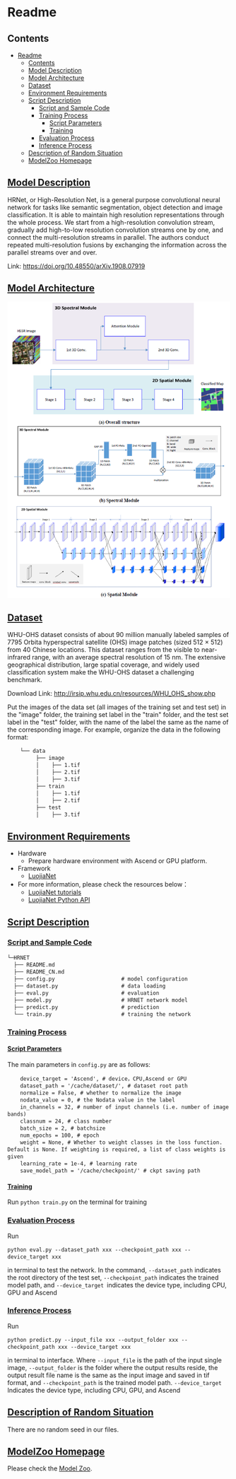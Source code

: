 # Readme

## Contents

- [Readme](#readme)
  - [Contents](#contents)
  - [Model Description](#model-description)
  - [Model Architecture](#model-architecture)
  - [Dataset](#dataset)
  - [Environment Requirements](#environment-requirements)
  - [Script Description](#script-description)
    - [Script and Sample Code](#script-and-sample-code)
    - [Training Process](#training-process)
      - [Script Parameters](#script-parameters)
      - [Training](#training)
    - [Evaluation Process](#evaluation-process)
    - [Inference Process](#inference-process)
  - [Description of Random Situation](#description-of-random-situation)
  - [ModelZoo Homepage](#modelzoo-homepage)

## [Model Description](#contents)
HRNet, or High-Resolution Net, is a general purpose convolutional neural network for tasks like semantic segmentation, object detection and image classification. It is able to maintain high resolution representations through the whole process. We start from a high-resolution convolution stream, gradually add high-to-low resolution convolution streams one by one, and connect the multi-resolution streams in parallel. The authors conduct repeated multi-resolution fusions by exchanging the information across the parallel streams over and over.

Link: https://doi.org/10.48550/arXiv.1908.07919

## [Model Architecture](#contents)

![Network Figure](image.png)

## [Dataset](#contents)
WHU-OHS dataset consists of about 90 million manually labeled samples of 7795 Orbita hyperspectral satellite (OHS) image patches (sized 512 × 512) from 40 Chinese locations. This dataset ranges from the visible to near-infrared range, with an average spectral resolution of 15 nm. The extensive geographical distribution, large spatial coverage, and widely used classification system make the WHU-OHS dataset a challenging benchmark. 

Download Link: http://irsip.whu.edu.cn/resources/WHU_OHS_show.php

Put the images of the data set (all images of the training set and test set) in the "image" folder, the training set label in the "train" folder, and the test set label in the "test" folder, with the name of the label the same as the name of the corresponding image. For example, organize the data in the following format:

```    
    └── data
         ├── image
         │    ├── 1.tif
         │    ├── 2.tif
         │    ├── 3.tif
         ├── train
         │    ├── 1.tif
         │    ├── 2.tif
         ├── test
         │    ├── 3.tif
```

## [Environment Requirements](#contents)

- Hardware
    - Prepare hardware environment with Ascend or GPU platform.
- Framework
    - [LuojiaNet](http://58.48.42.237/luojiaNet/)
- For more information, please check the resources below：
    - [LuojiaNet tutorials](http://58.48.42.237/luojiaNet/tutorial/quickstart/)
    - [LuojiaNet Python API](http://58.48.42.237/luojiaNet/luojiaNetapi/)

## [Script Description](#contents)

### [Script and Sample Code](#contents)

```text
└─HRNET
  ├── README.md
  ├── README_CN.md
  ├── config.py                     # model configuration
  ├── dataset.py                    # data loading
  ├── eval.py                       # evaluation 
  ├── model.py                      # HRNET network model
  ├── predict.py                    # prediction
  └── train.py                      # training the network
```

### [Training Process](#contents)

#### [Script Parameters](#contents)

The main parameters in ``config.py`` are as follows:

```
    device_target = 'Ascend', # device，CPU,Ascend or GPU
    dataset_path = '/cache/dataset/', # dataset root path
    normalize = False, # whether to normalize the image
    nodata_value = 0, # the Nodata value in the label
    in_channels = 32, # number of input channels (i.e. number of image bands)
    classnum = 24, # class number
    batch_size = 2, # batchsize
    num_epochs = 100, # epoch
    weight = None, # Whether to weight classes in the loss function. Default is None. If weighting is required, a list of class weights is given
    learning_rate = 1e-4, # learning rate
    save_model_path = '/cache/checkpoint/' # ckpt saving path
```
#### [Training](#contents)

Run ``python train.py`` on the terminal for training


### [Evaluation Process](#contents)

Run
```
python eval.py --dataset_path xxx --checkpoint_path xxx --device_target xxx
```
in terminal to test the network. In the command, ``--dataset_path`` indicates the root directory of the test set, ``--checkpoint_path`` indicates the trained model path, and ``--device_target ``indicates the device type, including CPU, GPU and Ascend


### [Inference Process](#contents)
Run 

```
python predict.py --input_file xxx --output_folder xxx --checkpoint_path xxx --device_target xxx
```
in terminal to interface. Where ``--input_file`` is the path of the input single image, ``--output_folder`` is the folder where the output results reside, the output result file name is the same as the input image and saved in tif format, and ``--checkpoint_path`` is the trained model path. ``--device_target`` Indicates the device type, including CPU, GPU, and Ascend

## [Description of Random Situation](#contents)

There are no random seed in our files.

## [ModelZoo Homepage](#contents)

Please check the [Model Zoo](https://github.com/WHULuoJiaTeam/Model_Zoo).
